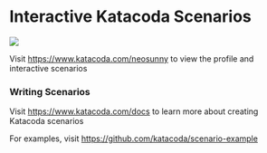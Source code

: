 # Interactive Katacoda Scenarios

[![](http://shields.katacoda.com/katacoda/neosunny/count.svg)](https://www.katacoda.com/neosunny "Get your profile on Katacoda.com")

Visit https://www.katacoda.com/neosunny to view the profile and interactive scenarios

### Writing Scenarios
Visit https://www.katacoda.com/docs to learn more about creating Katacoda scenarios

For examples, visit https://github.com/katacoda/scenario-example
